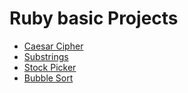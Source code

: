 # Ruby basic Projects

- [Caesar Cipher](https://github.com/mdCarron/ruby-basic-projects/blob/main/caesar-cipher.rb)
- [Substrings](https://github.com/mdCarron/ruby-basic-projects/blob/main/substring.rb)
- [Stock Picker](https://github.com/mdCarron/ruby-basic-projects/blob/main/stock-picker.rb)
- [Bubble Sort](https://github.com/mdCarron/ruby-basic-projects/blob/main/bubble-sort.rb)
